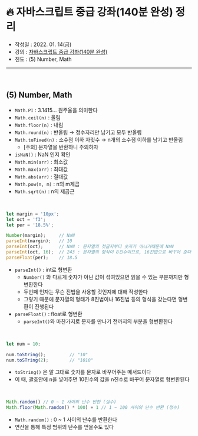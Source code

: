 # 🔥 자바스크립트 중급 강좌(140분 완성) 정리

- 작성일 : 2022. 01. 14(금)
- 강의 : <a href="https://youtu.be/4_WLS9Lj6n4">자바스크립트 중급 강좌(140분 완성)</a>
- 진도 : (5) Number, Math

<hr>
<br>

## (5) Number, Math
- `Math.PI` : 3.1415... 원주율을 의미한다 
- `Math.ceil(n)` : 올림
- `Math.floor(n)` : 내림  
- `Math.round(n)` : 반올림 → 정수자리만 남기고 모두 반올림 
- `Math.toFixed(n)` : 소수점 이하 자릿수 → n개의 소수점 이하를 남기고 반올림
    - [주의] 문자열을 반환하니 주의하자
- `isNaN()` : NaN 인지 확인 
- `Math.min(arr)` : 최소값
- `Math.max(arr)` : 최대값
- `Math.abs(arr)` : 절대값 
- `Math.pow(n, m)` : n의 m제곱 
- `Math.sqrt(n)` : n의 제곱근

<br>

```javascript
let margin = '10px';
let oct = 'f3';
let per = '18.5%';

Number(margin);     // NaN
parseInt(margin);   // 10
parseInt(oct);      // NaN : 문자열의 첫글자부터 숫자가 아니기때문에 NaN
parseInt(oct, 16);  // 243 : 문자열의 형식이 8진수이므로, 16진법으로 바꾸어 준다
parseFloat(per);    // 18.5
```
- `parseInt()` : int로 형변환 
    - `Number()` 와 다르게 숫자가 아닌 값이 섞여있으면 읽을 수 있는 부분까지만 형변환한다
    - 두번째 인자는 무슨 진법을 사용할 것인지에 대해 작성한다
    - 그렇기 때문에 문자열의 형태가 8진법이나 16진법 등의 형식을 갖는다면 형변환이 진행된다
- `parseFloat()` : float로 형변환
    - `parseInt()`와 마찬가지로 문자를 만나기 전까지의 부분을 형변환한다

<br>

```jsx
let num = 10;

num.toString();         // "10"
num.toSTring(2);        // "1010"
```
- `toString()` 은 말 그대로 숫자를 문자로 바꾸어주는 메서드이다
- 이 때, 괄호안에 n을 넣어주면 10진수의 값을 n진수로 바꾸어 문자열로 형변환된다 

<br>

```jsx
Math.random() // 0 ~ 1 사이의 난수 반환 (실수)
Math.floor(Math.random() * 100) + 1 // 1 ~ 100 사이의 난수 반환 (정수)
```
- `Math.random()` : 0 ~ 1 사이의 난수를 반환한다
- 연산을 통해 특정 범위의 난수를 얻을수도 있다 